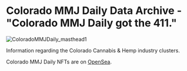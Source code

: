 # Colorado MMJ Daily Data Archive - "Colorado MMJ Daily got the 411."
![ColoradoMMJDaily_masthead1](https://github.com/user-attachments/assets/7080d6cd-67fc-46c9-bdef-516368d9655a)

Information regarding the Colorado Cannabis & Hemp industry clusters.

Colorado MMJ Daily NFTs are on [OpenSea](https://opensea.io/collection/colorado-mmj-daily).
